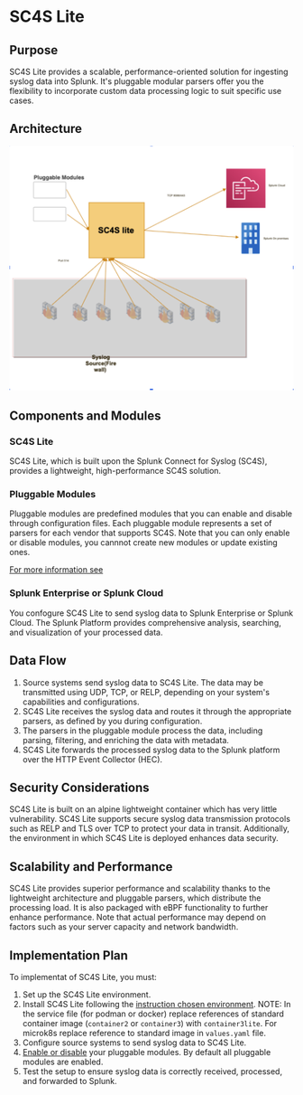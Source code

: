 # SC4S Lite
## Purpose
SC4S Lite provides a scalable, performance-oriented solution for ingesting syslog data into Splunk. It's pluggable modular parsers offer you the flexibility to incorporate custom data processing logic to suit specific use cases.
## Architecture
![architecture diagram](sc4slite_arch_diag.png)

## Components and Modules

### SC4S Lite
SC4S Lite, which is built upon the Splunk Connect for Syslog (SC4S), provides a lightweight, high-performance SC4S solution.
### Pluggable Modules
Pluggable modules are predefined modules that you can enable and disable through configuration files. Each pluggable module represents a set of parsers for each vendor that supports SC4S. Note that you can only enable or disable modules, you cannnot create new modules or update existing ones. 

[For more information see](pluggable_modules.md)

### Splunk Enterprise or Splunk Cloud
You confogure SC4S Lite to send syslog data to Splunk Enterprise or Splunk Cloud. The Splunk Platform provides comprehensive analysis, searching, and visualization of your processed data.

##  Data Flow
1. Source systems send syslog data to SC4S Lite. The data may be transmitted using UDP, TCP, or RELP, depending on your system's capabilities and configurations.
2. SC4S Lite receives the syslog data and routes it through the appropriate parsers, as defined by you during configuration.
3. The parsers in the pluggable module process the data, including parsing, filtering, and enriching the data with metadata.
4. SC4S Lite forwards the processed syslog data to the Splunk platform over the HTTP Event Collector (HEC).

## Security Considerations
SC4S Lite is built on an alpine lightweight container which has very little vulnerability. SC4S Lite supports secure syslog data transmission protocols such as RELP and TLS over TCP to protect your data in transit. Additionally, the environment in which SC4S Lite is deployed enhances data security.

## Scalability and Performance
SC4S Lite provides superior performance and scalability thanks to the lightweight architecture and pluggable parsers, which distribute the processing load. It is also packaged with eBPF functionality to further enhance performance. Note that actual performance may depend on factors such as your server capacity and network bandwidth.

## Implementation Plan
To implementat of SC4S Lite, you must:

1. Set up the SC4S Lite environment.
2. Install SC4S Lite following the [instruction chosen environment](./gettingstarted/). NOTE: In the service file (for podman or docker) replace references of standard container image (`container2` or `container3`) with `container3lite`. For microk8s replace reference to standard image in `values.yaml` file.
3. Configure source systems to send syslog data to SC4S Lite.
4. [Enable or disable](pluggable_modules.md) your pluggable modules. By default all pluggable modules are enabled.
5. Test the setup to ensure syslog data is correctly received, processed, and forwarded to Splunk.
